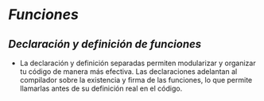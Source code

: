 # **_Funciones_**

## **_Declaración y definición de funciones_**

- La declaración y definición separadas permiten modularizar y organizar tu código de manera más efectiva. Las declaraciones adelantan al compilador sobre la existencia y firma de las funciones, lo que permite llamarlas antes de su definición real en el código.
